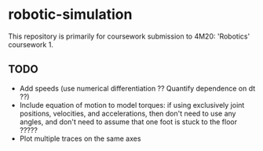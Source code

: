 # robotic-simulation

This repository is primarily for coursework submission to 4M20: 'Robotics' coursework 1.

## TODO

- Add speeds (use numerical differentiation ?? Quantify dependence on dt ??)
- Include equation of motion to model torques: if using exclusively joint positions, velocities, and accelerations, then don't need to use any angles, and don't need to assume that one foot is stuck to the floor ?????
- Plot multiple traces on the same axes
